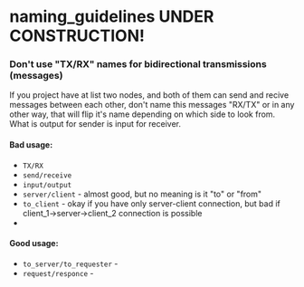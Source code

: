 # naming_guidelines UNDER CONSTRUCTION!


### Don't use "TX/RX" names for bidirectional transmissions (messages)
If you project have at list two nodes, and both of them can send and recive messages between each other, don't name this messages "RX/TX" or in any other way, that will flip it's name depending on which side to look from. What is output for sender is input for receiver.

#### Bad usage:
 * `TX/RX`
 * `send/receive`
 * `input/output`
 * `server/client` - almost good, but no meaning is it "to" or "from"
 * `to_client` - okay if you have only server-client connection, but bad if client_1->server->client_2 connection is possible
 * 

#### Good usage:
 * `to_server/to_requester` - 
 * `request/responce` - 
